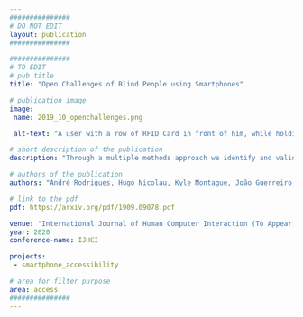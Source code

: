 ```yaml
---
###############
# DO NOT EDIT
layout: publication
###############

###############
# TO EDIT
# pub title
title: "Open Challenges of Blind People using Smartphones"

# publication image
image:
 name: 2019_10_openchallenges.png

 alt-text: "A user with a row of RFID Card in front of him, while holding one close to the RFID reader.." # provide a short description for the image #a11y

# short description of the publication
description: "Through a multiple methods approach we identify and validate challenges locally with a diverse set of user expertise and devices, and at scale through the analyses of the largest Android and iOS dedicate forums for blind people. We contribute with a prioritized corpus of smartphone challenges for blind people, and a discussion on a set of directions for future research that tackle the open and often overlooked challenges."

# authors of the publication
authors: "André Rodrigues, Hugo Nicolau, Kyle Montague, João Guerreiro and Tiago Guerreiro"

# link to the pdf
pdf: https://arxiv.org/pdf/1909.09078.pdf

venue: "International Journal of Human Computer Interaction (To Appear, Pre-print available)"
year: 2020
conference-name: IJHCI

projects:
 - smartphone_accessibility

# area for filter purpose
area: access
###############
---
```

